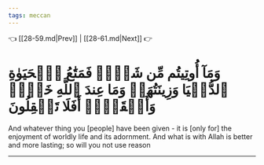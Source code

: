 ```yaml
---
tags: meccan
---
```


👈 [[28-59.md|Prev]] | [[28-61.md|Next]] 👉

# وَمَآ أُوتِيتُم مِّن شَيۡءٖ فَمَتَٰعُ ٱلۡحَيَوٰةِ ٱلدُّنۡيَا وَزِينَتُهَاۚ وَمَا عِندَ ٱللَّهِ خَيۡرٞ وَأَبۡقَىٰٓۚ أَفَلَا تَعۡقِلُونَ

And whatever thing you [people] have been given - it is [only for] the enjoyment of worldly life and its adornment. And what is with Allah is better and more lasting; so will you not use reason

---

